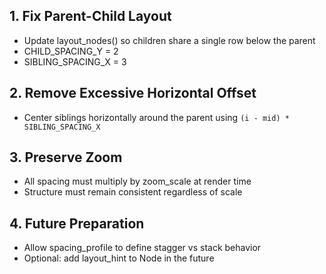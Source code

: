 ## 1. Fix Parent-Child Layout
- Update layout_nodes() so children share a single row below the parent
- CHILD_SPACING_Y = 2
- SIBLING_SPACING_X = 3

## 2. Remove Excessive Horizontal Offset
- Center siblings horizontally around the parent using `(i - mid) * SIBLING_SPACING_X`

## 3. Preserve Zoom
- All spacing must multiply by zoom_scale at render time
- Structure must remain consistent regardless of scale

## 4. Future Preparation
- Allow spacing_profile to define stagger vs stack behavior
- Optional: add layout_hint to Node in the future


